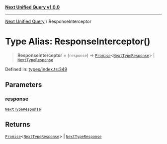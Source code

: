 [**Next Unified Query v1.0.0**](../README.md)

***

[Next Unified Query](../globals.md) / ResponseInterceptor

# Type Alias: ResponseInterceptor()

> **ResponseInterceptor** = (`response`) => [`Promise`](https://developer.mozilla.org/docs/Web/JavaScript/Reference/Global_Objects/Promise)\<[`NextTypeResponse`](../interfaces/NextTypeResponse.md)\> \| [`NextTypeResponse`](../interfaces/NextTypeResponse.md)

Defined in: [types/index.ts:349](https://github.com/newExpand/next-unified-query/blob/main/packages/core/src/types/index.ts#L349)

## Parameters

### response

[`NextTypeResponse`](../interfaces/NextTypeResponse.md)

## Returns

[`Promise`](https://developer.mozilla.org/docs/Web/JavaScript/Reference/Global_Objects/Promise)\<[`NextTypeResponse`](../interfaces/NextTypeResponse.md)\> \| [`NextTypeResponse`](../interfaces/NextTypeResponse.md)
